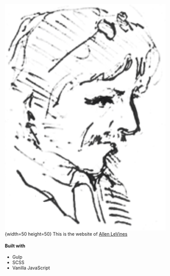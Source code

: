![logo](/dist/img/logo.jpg){width=50 height=50}
This is the website of [Allen LeVines](https://allenlevines.com/)

#### Built with

- Gulp
- SCSS
- Vanilla JavaScript
